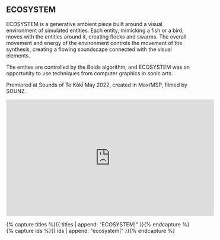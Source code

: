 ## ECOSYSTEM
ECOSYSTEM is a generative ambient piece built around a visual environment of simulated entities. Each entity, mimicking a fish or a bird, moves with the entities around it, creating flocks and swarms. The overall movement and energy of the environment controls the movement of the synthesis, creating a flowing soundscape connected with the visual elements.

The entites are controlled by the Boids algorithm, and ECOSYSTEM was an opportunity to use techniques from computer graphics in sonic arts.

Premiered at Sounds of Te Kōkī May 2022, created in Max/MSP, filmed by SOUNZ.
<iframe width="560" height="315" src="https://www.youtube-nocookie.com/embed/AUEmZUNjIkE" title="YouTube video player" frameborder="0" allow="accelerometer; autoplay; clipboard-write; encrypted-media; gyroscope; picture-in-picture" allowfullscreen></iframe>

{% capture titles %}{{ titles | append: "ECOSYSTEM|" }}{% endcapture %}
{% capture ids %}{{ ids | append: "ecosystem|" }}{% endcapture %}